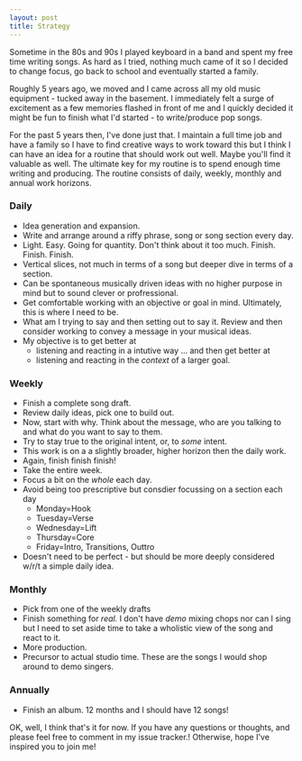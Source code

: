 ```yaml
---
layout: post
title: Strategy
---
```


Sometime in the 80s and 90s I played keyboard in a band and spent my free time writing songs. As hard as I tried, nothing much came of it so I decided to change focus, go back to school and eventually started a family.

Roughly 5 years ago, we moved and I came across all my old music equipment - tucked away in the basement. I immediately felt a surge of excitement as a few memories flashed in front of me and I quickly decided it might be fun to finish what I'd started - to write/produce pop songs.

For the past 5 years then, I've done just that. I maintain a full time job and have a family so I have to find creative ways to work toward this but I think I can have an idea for a routine that should work out well. Maybe you'll find it valuable as well. The ultimate key for my routine is to spend enough time writing and producing. The routine consists of daily, weekly, monthly and annual work horizons.

### Daily

   - Idea generation and expansion.
   - Write and arrange around a riffy phrase, song or song section every day.
   - Light. Easy. Going for quantity. Don't think about it too much. Finish. Finish. Finish.
   - Vertical slices, not much in terms of a song but deeper dive in terms of a section.
   - Can be spontaneous musically driven ideas with no higher purpose in mind but to sound clever or profressional.
   - Get comfortable working with an objective or goal in mind. Ultimately, this is where I need to be.
   - What am I trying to say and then setting out to say it. Review and then consider working to convey a message in your musical ideas.
   - My objective is to get better at
     - listening and reacting in a intutive way &hellip; and then get better at
	 - listening and reacting in the _context_ of a larger goal.

### Weekly

   - Finish a complete song draft.
   - Review daily ideas, pick one to build out.
   - Now, start with why. Think about the message, who are you talking to and what do you want to say to them.
   - Try to stay true to the original intent, or, to _some_ intent.
   - This work is on a a slightly broader, higher horizon then the daily work.
   - Again, finish finish finish!
   - Take the entire week.
   - Focus a bit on the _whole_ each day.
   - Avoid being too prescriptive but consdier focussing on a section each day
     - Monday=Hook
	 - Tuesday=Verse
	 - Wednesday=Lift
	 - Thursday=Core
	 - Friday=Intro, Transitions, Outtro
   - Doesn't need to be perfect - but should be more deeply considered w/r/t a simple daily idea.

### Monthly

  - Pick from one of the weekly drafts
  - Finish something for _real._ I don't have _demo_ mixing chops nor can I sing but I need to set aside time to take a wholistic view of the song and react to it.
  - More production.
  - Precursor to actual studio time. These are the songs I would shop around to demo singers.

### Annually

  - Finish an album. 12  months and I should have 12 songs!

OK, well, I think that's it for now. If you have any questions or thoughts, and please feel free to comment in my issue tracker.! Otherwise, hope I've inspired you to join me!
